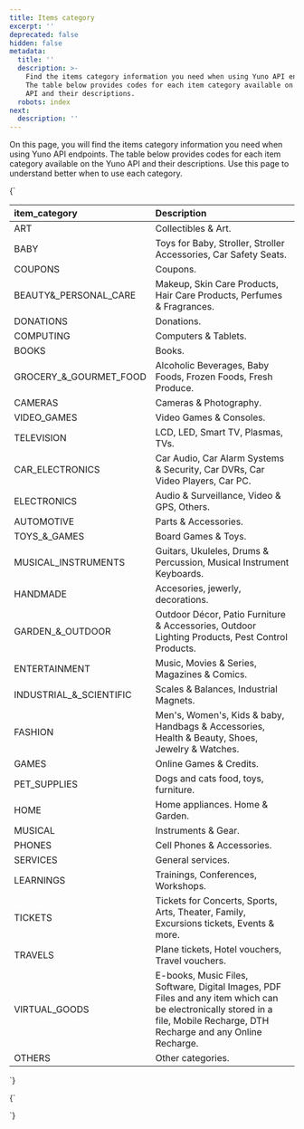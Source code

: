 ```yaml
---
title: Items category
excerpt: ''
deprecated: false
hidden: false
metadata:
  title: ''
  description: >-
    Find the items category information you need when using Yuno API endpoints.
    The table below provides codes for each item category available on the Yuno
    API and their descriptions.
  robots: index
next:
  description: ''
---
```

On this page, you will find the items category information you need when using Yuno API endpoints. The table below provides codes for each item category available on the Yuno API and their descriptions. Use this page to understand better when to use each category.

<HTMLBlock>{`
<table>
<thead>
  <tr>
    <th>item_category</th>
    <th>Description</th>
  </tr>
</thead>
<tbody>
  <tr>
    <td>ART</td>
    <td>Collectibles &amp; Art.</td>
  </tr>
  <tr>
    <td>BABY</td>
    <td>Toys for Baby, Stroller, Stroller Accessories, Car Safety Seats.</td>
  </tr>
  <tr>
    <td>COUPONS</td>
    <td>Coupons.</td>
  </tr>
  <tr>
    <td>BEAUTY&amp;_PERSONAL_CARE</td>
    <td>Makeup, Skin Care Products, Hair Care Products, Perfumes &amp; Fragrances.</td>
  </tr>
  <tr>
    <td>DONATIONS</td>
    <td>Donations.</td>
  </tr>
  <tr>
    <td>COMPUTING</td>
    <td>Computers &amp; Tablets.</td>
  </tr>
  <tr>
    <td>BOOKS</td>
    <td>Books.</td>
  </tr>
  <tr>
    <td>GROCERY_&amp;_GOURMET_FOOD</td>
    <td>Alcoholic Beverages, Baby Foods, Frozen Foods, Fresh Produce.</td>
  </tr>
  <tr>
    <td>CAMERAS</td>
    <td>Cameras &amp; Photography.</td>
  </tr>
  <tr>
    <td>VIDEO_GAMES</td>
    <td>Video Games &amp; Consoles.</td>
  </tr>
  <tr>
    <td>TELEVISION</td>
    <td>LCD, LED, Smart TV, Plasmas, TVs.</td>
  </tr>
  <tr>
    <td>CAR_ELECTRONICS</td>
    <td>Car Audio, Car Alarm Systems &amp; Security, Car DVRs, Car Video Players, Car PC.</td>
  </tr>
  <tr>
    <td>ELECTRONICS</td>
    <td>Audio &amp; Surveillance, Video &amp; GPS, Others.</td>
  </tr>
  <tr>
    <td>AUTOMOTIVE</td>
    <td>Parts &amp; Accessories.</td>
  </tr>
  <tr>
    <td>TOYS_&amp;_GAMES</td>
    <td>Board Games &amp; Toys.</td>
  </tr>
  <tr>
    <td>MUSICAL_INSTRUMENTS</td>
    <td>Guitars, Ukuleles, Drums &amp; Percussion, Musical Instrument Keyboards.</td>
  </tr>
  <tr>
    <td>HANDMADE</td>
    <td>Accesories, jewerly, decorations.</td>
  </tr>
  <tr>
    <td>GARDEN_&amp;_OUTDOOR</td>
    <td>Outdoor Décor, Patio Furniture &amp; Accessories, Outdoor Lighting Products, Pest Control Products.</td>
  </tr>
  <tr>
    <td>ENTERTAINMENT</td>
    <td>Music, Movies &amp; Series, Magazines &amp; Comics. </td>
  </tr>
  <tr>
    <td>INDUSTRIAL_&amp;_SCIENTIFIC</td>
    <td>Scales &amp; Balances, Industrial Magnets.</td>
  </tr>
  <tr>
    <td>FASHION</td>
    <td>Men's, Women's, Kids &amp; baby, Handbags &amp; Accessories, Health &amp; Beauty, Shoes, Jewelry &amp; Watches.</td>
  </tr>
  <tr>
    <td>GAMES</td>
    <td>Online Games &amp; Credits.</td>
  </tr>
  <tr>
    <td>PET_SUPPLIES</td>
    <td>Dogs and cats food, toys, furniture.</td>
  </tr>
  <tr>
    <td>HOME</td>
    <td>Home appliances. Home &amp; Garden.</td>
  </tr>
  <tr>
    <td>MUSICAL</td>
    <td>Instruments &amp; Gear.</td>
  </tr>
  <tr>
    <td>PHONES</td>
    <td>Cell Phones &amp; Accessories.</td>
  </tr>
  <tr>
    <td>SERVICES</td>
    <td>General services.</td>
  </tr>
  <tr>
    <td>LEARNINGS</td>
    <td>Trainings, Conferences, Workshops.</td>
  </tr>
  <tr>
    <td>TICKETS</td>
    <td>Tickets for Concerts, Sports, Arts, Theater, Family, Excursions tickets, Events &amp; more.</td>
  </tr>
  <tr>
    <td>TRAVELS</td>
    <td>Plane tickets, Hotel vouchers, Travel vouchers.</td>
  </tr>
  <tr>
    <td>VIRTUAL_GOODS</td>
    <td>E-books, Music Files, Software, Digital Images, PDF Files and any item which can be electronically stored in a file, Mobile Recharge, DTH Recharge and any Online Recharge.</td>
  </tr>
  <tr>
    <td>OTHERS</td>
    <td>Other categories.</td>
  </tr>
</tbody>
</table>
`}</HTMLBlock>

<HTMLBlock>{`
<style>
  table thead th {
    text-align: left;
</style>
`}</HTMLBlock>

